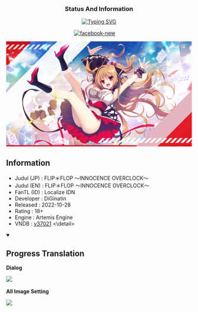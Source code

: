 
<h3 align='center'>
Status And Information  
</h3>


<p align='center'>
<a href="https://www.facebook.com/profile.php?id=100086800552053"><img src="https://readme-typing-svg.demolab.com?font=Roboto&pause=1000&center=true&random=false&width=435&lines=Facebook+Zero+Novel" alt="Typing SVG" /></a>
</p>

<p align='center'>
<a href="https://www.facebook.com/profile.php?id=100086800552053" target="_blank" rel="noopener noreferrer"><img width="48" height="48" src="https://img.icons8.com/color/48/facebook-new.png" alt="facebook-new" alt="Facebook" height="30" width="40" /></a>
&#8287;&#8287;&#8287;&#8287;&#8287;
</p>

<p align='center'>
<img src="https://github.com/Walkedharmony/Flip-Flop-VN/blob/main/bg.png?raw=true"


<details open> 
  <summary><h2>Information</h2></summary>

- Judul (JP) : FLIP＊FLOP 〜INNOCENCE OVERCLOCK〜
- Judul (EN) : FLIP＊FLOP 〜INNOCENCE OVERCLOCK〜
- FanTL (ID) : Localize IDN
- Developer  : DiGinatin
- Released   : 2022-10-28
- Rating     : 18+ 
- Engine     : Artemis Engine
- VNDB       : [v37021](https://vndb.org/v37021)
  <\detail>

<details open> 
  <summary><h2>Progress Translation</h2></summary>

  
**Dialog**

![](https://geps.dev/progress/15)

**All Image Setting**

![](https://geps.dev/progress/40)

<circle-progress value="50" max="100"></circle-progress>
